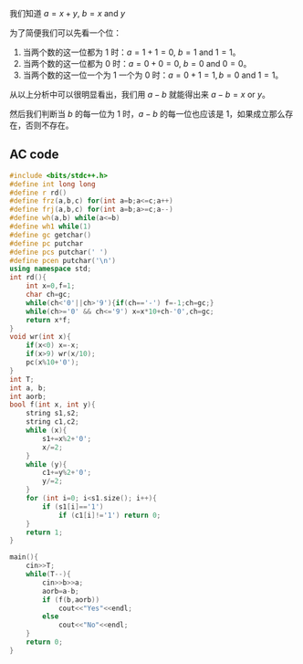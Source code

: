 我们知道 $a=x+y,\ b=x\ \mathrm{and}\ y$

为了简便我们可以先看一个位：

1. 当两个数的这一位都为 $1$ 时：$a=1+1=0,\ b=1\ \mathrm{and}\ 1=1$。
2. 当两个数的这一位都为 $0$ 时：$a=0+0=0,\ b=0\ \mathrm{and}\ 0=0$。
3. 当两个数的这一位一个为 $1$ 一个为 $0$ 时：$a=0+1=1,b=0\ \mathrm{and}\ 1=1$。

从以上分析中可以很明显看出，我们用 $a-b$ 就能得出来 $a-b=x\ \mathrm{or}\ y$。

然后我们判断当 $b$ 的每一位为 $1$ 时，$a-b$ 的每一位也应该是 $1$，如果成立那么存在，否则不存在。

## AC code

```cpp
#include <bits/stdc++.h>
#define int long long
#define r rd()
#define frz(a,b,c) for(int a=b;a<=c;a++)
#define frj(a,b,c) for(int a=b;a>=c;a--)
#define wh(a,b) while(a<=b)
#define wh1 while(1)
#define gc getchar()
#define pc putchar
#define pcs putchar(' ')
#define pcen putchar('\n')
using namespace std;
int rd(){
	int x=0,f=1;
	char ch=gc;
	while(ch<'0'||ch>'9'){if(ch=='-') f=-1;ch=gc;}
	while(ch>='0' && ch<='9') x=x*10+ch-'0',ch=gc;
	return x*f;
}
void wr(int x){
	if(x<0) x=-x;
	if(x>9) wr(x/10);
	pc(x%10+'0');
}
int T;
int a, b;
int aorb;
bool f(int x, int y){
	string s1,s2;
	string c1,c2;
	while (x){
		s1+=x%2+'0';
		x/=2;
	}
	while (y){
		c1+=y%2+'0';
		y/=2;
	}
	for (int i=0; i<s1.size(); i++){
		if (s1[i]=='1')
			if (c1[i]!='1') return 0;
	}
	return 1;
}

main(){
	cin>>T;
	while(T--){
		cin>>b>>a;
		aorb=a-b;
		if (f(b,aorb))
			cout<<"Yes"<<endl;
		else
			cout<<"No"<<endl;
	}
	return 0;
}
```
